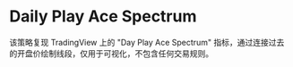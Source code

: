 # Daily Play Ace Spectrum

该策略复现 TradingView 上的 "Day Play Ace Spectrum" 指标，通过连接过去的开盘价绘制线段，仅用于可视化，不包含任何交易规则。

